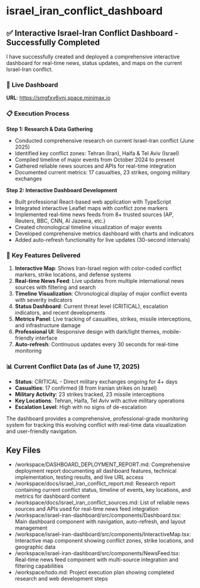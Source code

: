 # israel_iran_conflict_dashboard

## ✅ Interactive Israel-Iran Conflict Dashboard - Successfully Completed

I have successfully created and deployed a comprehensive interactive dashboard for real-time news, status updates, and maps on the current Israel-Iran conflict.

### 🚀 **Live Dashboard**
**URL**: https://smgfxv6vnj.space.minimax.io

### 📋 **Execution Process**

**Step 1: Research & Data Gathering**
- Conducted comprehensive research on current Israel-Iran conflict (June 2025)
- Identified key conflict zones: Tehran (Iran), Haifa & Tel Aviv (Israel)
- Compiled timeline of major events from October 2024 to present
- Gathered reliable news sources and APIs for real-time integration
- Documented current metrics: 17 casualties, 23 strikes, ongoing military exchanges

**Step 2: Interactive Dashboard Development**
- Built professional React-based web application with TypeScript
- Integrated interactive Leaflet maps with conflict zone markers
- Implemented real-time news feeds from 8+ trusted sources (AP, Reuters, BBC, CNN, Al Jazeera, etc.)
- Created chronological timeline visualization of major events
- Developed comprehensive metrics dashboard with charts and indicators
- Added auto-refresh functionality for live updates (30-second intervals)

### 🎯 **Key Features Delivered**

1. **Interactive Map**: Shows Iran-Israel region with color-coded conflict markers, strike locations, and defense systems
2. **Real-time News Feed**: Live updates from multiple international news sources with filtering and search
3. **Timeline Visualization**: Chronological display of major conflict events with severity indicators
4. **Status Dashboard**: Current threat level (CRITICAL), escalation indicators, and recent developments
5. **Metrics Panel**: Live tracking of casualties, strikes, missile interceptions, and infrastructure damage
6. **Professional UI**: Responsive design with dark/light themes, mobile-friendly interface
7. **Auto-refresh**: Continuous updates every 30 seconds for real-time monitoring

### 📊 **Current Conflict Data** (as of June 17, 2025)
- **Status**: CRITICAL - Direct military exchanges ongoing for 4+ days
- **Casualties**: 17 confirmed (8 from Iranian strikes on Israel)
- **Military Activity**: 23 strikes tracked, 23 missile interceptions
- **Key Locations**: Tehran, Haifa, Tel Aviv with active military operations
- **Escalation Level**: High with no signs of de-escalation

The dashboard provides a comprehensive, professional-grade monitoring system for tracking this evolving conflict with real-time data visualization and user-friendly navigation.

## Key Files

- /workspace/DASHBOARD_DEPLOYMENT_REPORT.md: Comprehensive deployment report documenting all dashboard features, technical implementation, testing results, and live URL access
- /workspace/docs/israel_iran_conflict_report.md: Research report containing current conflict status, timeline of events, key locations, and metrics for dashboard content
- /workspace/docs/israel_iran_conflict_sources.md: List of reliable news sources and APIs used for real-time news feed integration
- /workspace/israel-iran-dashboard/src/components/Dashboard.tsx: Main dashboard component with navigation, auto-refresh, and layout management
- /workspace/israel-iran-dashboard/src/components/InteractiveMap.tsx: Interactive map component showing conflict zones, strike locations, and geographic data
- /workspace/israel-iran-dashboard/src/components/NewsFeed.tsx: Real-time news feed component with multi-source integration and filtering capabilities
- /workspace/todo.md: Project execution plan showing completed research and web development steps
